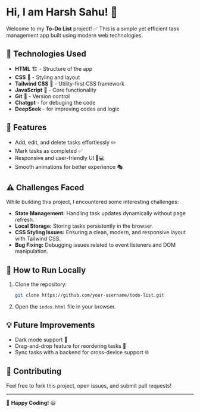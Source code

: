 # Hi, I am Harsh Sahu! 👋

Welcome to my **To-Do List** project! ✅ This is a simple yet efficient task management app built using modern web technologies.

## 🚀 Technologies Used

- **HTML** 🏗️ - Structure of the app
- **CSS** 🎨 - Styling and layout
- **Tailwind CSS** 💨 - Utility-first CSS framework
- **JavaScript** 🚀 - Core functionality
- **Git** 🔄 - Version control
- **Chatgpt** - for debuging the code
- **DeepSeek** - for improving codes and logic

## 📌 Features

- Add, edit, and delete tasks effortlessly ✏️
- Mark tasks as completed ✅
- Responsive and user-friendly UI 📱💻
- Smooth animations for better experience 🎭

## ⚠️ Challenges Faced

While building this project, I encountered some interesting challenges:

- **State Management:** Handling task updates dynamically without page refresh.
- **Local Storage:** Storing tasks persistently in the browser.
- **CSS Styling Issues:** Ensuring a clean, modern, and responsive layout with Tailwind CSS.
- **Bug Fixing:** Debugging issues related to event listeners and DOM manipulation.

## 📜 How to Run Locally

1. Clone the repository:  
   ```bash
   git clone https://github.com/your-username/todo-list.git
   ```
2. Open the `index.html` file in your browser.

## 💡 Future Improvements

- Dark mode support 🌙
- Drag-and-drop feature for reordering tasks 🔄
- Sync tasks with a backend for cross-device support 🌐

## 🤝 Contributing

Feel free to fork this project, open issues, and submit pull requests!

---

🚀 **Happy Coding!** 😃